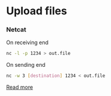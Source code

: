 # Upload files

### Netcat
On receiving end
```bash
nc -l -p 1234 > out.file
```

On sending end
```bash
nc -w 3 [destination] 1234 < out.file
```

[Read more](https://nakkaya.com/2009/04/15/using-netcat-for-file-transfers/)

